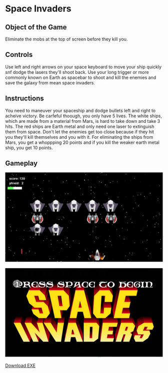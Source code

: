 # Space Invaders

## Object of the Game

Eliminate the mobs at the top of screen before they kill you.

## Controls

Use left and right arrows on your space keyboard to move your ship quickly snf dodge the lasers they'll shoot back. Use your long trigger or more commonly known on Earth as spacebar to shoot and kill the enemies and save the galaxy from mean space invaders.

## Instructions
You need to maneuver your spaceship and dodge bullets left and right to acheive victory. Be carfeful thoough, you only have 5 lives. The white ships, which are made from a material from Mars, is hard to take down and take 3 hits. The red ships are Earth metal and only need one laser to extinguish them from space. Don't let the enemies get too close because if they hit you they'll kill themselves and you with it. For eliminating the ships from Mars, you get a whoppping 20 points and if you kill the weaker earth metal ship, you get 10 points.

## Gameplay

![alt text](https://github.com/D12020/space_war/blob/master/screenshots/Capture().PNG)

![alt text](https://github.com/D12020/space_war/blob/master/screenshots/Capture.PNG)

[Download EXE](https://github.com/D12020/space_war/releases)
